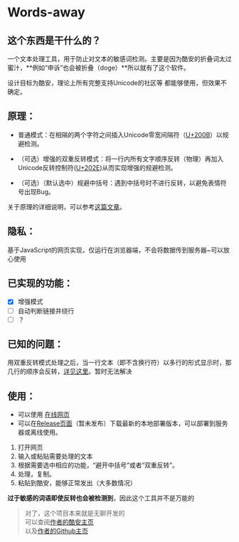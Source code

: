 # Words-away  
## 这个东西是干什么的？
一个文本处理工具，用于防止对文本的敏感词检测。主要是因为酷安的折叠词太过蜜汁，**例如“申诉”也会被折叠（doge）**所以就有了这个软件。

设计目标为酷安，理论上所有完整支持Unicode的社区等 都能够使用，但效果不确定。

## 原理：
+ 普通模式：在相隔的两个字符之间插入Unicode零宽间隔符（[U+200B](https://unicode.org/cldr/utility/character.jsp?a=200B)）以规避检测。

+ （可选）增强的双重反转模式：将一行内所有文字顺序反转（物理）再加入Unicode反转控制符([U+202E](https://unicode.org/cldr/utility/character.jsp?a=202E))从而实现增强的规避检测。

+ （可选）（默认选中）规避中括号：遇到中括号时不进行反转，以避免表情符号出现Bug。

关于原理的详细说明，可以参考[这篇文章](https://blog.texice.xyz/2020/Anti-Text-Detect/)。


## 隐私：
基于JavaScript的网页实现，仅运行在浏览器端，不会将数据传到服务器~可以放心使用
## 已实现的功能：
+ [x] 增强模式
+ [ ] 自动判断链接并绕行
+ [ ] ？
## 已知的问题：
用双重反转模式处理之后，当一行文本（即不含换行符）以多行的形式显示时，那几行的顺序会反转，[详见这里](https://blog.texice.xyz/2020/Anti-Text-Detect/#%E4%B8%80%E4%B8%AA%E9%97%AE%E9%A2%98)。暂时无法解决
## 使用：
+ 可以使用 [在线网页](https://wordsaway.texice.xyz/)
+ 可以在[Release页面](https://github.com)（暂未发布）下载最新的本地部署版本，可以部署到服务器或离线使用。
1. 打开网页
2. 输入或粘贴需要处理的文本
3. 根据需要选中相应的功能，“避开中括号”或者“双重反转”。
4. 处理，复制。
5. 粘贴到酷安，能够正常发出（大多数情况）

**过于敏感的词语即使反转也会被检测到**，因此这个工具并不是万能的

>对了，这个项目本来就是无聊开发的  
>可以查阅[作者的酷安主页](http://www.coolapk.com/u/1362352)  
>以及[作者的Github主页](https://github.com/NitroRCr)  


